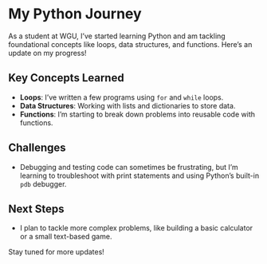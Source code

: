 # My Python Journey

As a student at WGU, I’ve started learning Python and am tackling foundational concepts like loops, data structures, and functions. Here’s an update on my progress!

## Key Concepts Learned
- **Loops**: I’ve written a few programs using `for` and `while` loops.
- **Data Structures**: Working with lists and dictionaries to store data.
- **Functions**: I’m starting to break down problems into reusable code with functions.

## Challenges
- Debugging and testing code can sometimes be frustrating, but I’m learning to troubleshoot with print statements and using Python’s built-in `pdb` debugger.

## Next Steps
- I plan to tackle more complex problems, like building a basic calculator or a small text-based game.

Stay tuned for more updates!
